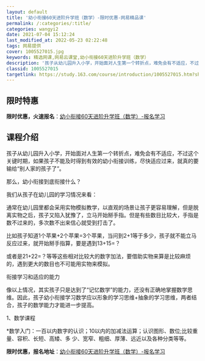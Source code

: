 ```yaml
---
layout: default
title: '幼小衔接60天进阶升学班（数学）-限时优惠-网易精品课'
permalink: /:categories/:title/
categories: wangyi2
date: 2021-07-04 15:12:24
last_modified_at: 2022-05-23 02:22:48
tags: 网易提供
cover: 1005527015.jpg
keywords: 精选网课,网易云课堂,幼小衔接60天进阶升学班（数学）
description: '孩子从幼儿园升入小学，开始面对人生第一个转折点，难免会有不适应，不过这个关键时期，如果孩子不能及时得到有效的幼小衔接训练'
classid: 1005527015
targetlink: https://study.163.com/course/introduction/1005527015.htm?share=1&shareId=1025206652&utm_campaign=share&utm_medium=iphoneShare&utm_source=&utm_u=1025206652
---
```


## 限时特惠

**限时优惠，火速报名**：[幼小衔接60天进阶升学班（数学）-报名学习](https://study.163.com/course/introduction/1005527015.htm?share=1&shareId=1025206652&utm_campaign=share&utm_medium=iphoneShare&utm_source=&utm_u=1025206652)

## 课程介绍

孩子从幼儿园升入小学，开始面对人生第一个转折点，难免会有不适应，不过这个关键时期，如果孩子不能及时得到有效的幼小衔接训练，尽快适应过来，就真的要输给“别人家的孩子了”。

那么，幼小衔接到底衔接什么？

我们从孩子在幼儿园的学习情况来看：

通常在幼儿园里都会采用实物模拟教学，以直观的场景让孩子更容易理解，但是脱离实物之后，孩子又陷入犹豫了，立马开始掰手指。但是有些数目比较大，手指是数不过来的，多次数不出来信心就受到打击了。

比如孩子知道1个苹果+2个苹果=3个苹果，当问到2+1等于多少，孩子就不能立马反应过来，就开始掰手指算，要是遇到13+15=？ 

或者是21+22=？等等这些相对比较大的数字加法，要借助实物来算是比较麻烦的，遇到更大的数目也不可能用实物来模拟。

衔接学习和适应的能力

像以上情况，其实孩子只是达到了“记忆数学”的能力，还没有正确地掌握数学思维。因此，孩子幼小衔接学习数学应以形象的学习思维+抽象的学习思维，两者结合，孩子的数学能力才能进一步提高。

1、数学课程

*数学入门：一百以内数字的认识；10以内的加减法运算；认识图形、数位;比较重量、容积、长短、高矮、多    少、宽窄、粗细、厚薄、远近以及各种分类等等。

**限时优惠，报名地址**：[幼小衔接60天进阶升学班（数学）-报名学习](https://study.163.com/course/introduction/1005527015.htm?share=1&shareId=1025206652&utm_campaign=share&utm_medium=iphoneShare&utm_source=&utm_u=1025206652)

